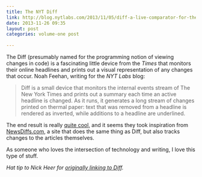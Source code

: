 ```yaml
---
title: The NYT Diff
link: http://blog.nytlabs.com/2013/11/05/diff-a-live-comparator-for-the-web/
date: 2013-11-26 09:35
layout: post
categories: volume-one post
 
---
```



The Diff (presumably named for the programming notion of viewing changes in code) is a fascinating little device from the _Times_ that monitors their online headlines and prints out a visual representation of any changes that occur. Noah Feehan, writing for the _NYT Labs_ blog:

> Diff is a small device that monitors the internal events stream of The New York Times and prints out a summary each time an active headline is changed. As it runs, it generates a long stream of changes printed on thermal paper: text that was removed from a headline is rendered as inverted, while additions to a headline are underlined.

The end result is really [quite cool](http://blog.nytlabs.com/wp-content/uploads/2013/10/2013-10-30-14.19.56-e1383165196108-300x200.jpg), and it seems they took inspiration from [NewsDiffs.com](http://newsdiffs.org), a site that does the same thing as Diff, but also tracks changes to the articles themselves.

As someone who loves the intersection of technology and writing, I love this type of stuff.

_Hat tip to Nick Heer for [originally linking to Diff](http://pxlnv.com/linklog/diff/)._


